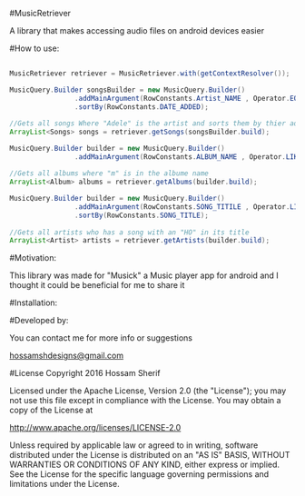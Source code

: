 #MusicRetriever 

A library that makes accessing audio files on android devices easier

#How to use:

##
```java
MusicRetriever retriever = MusicRetriever.with(getContextResolver());
```
```java
MusicQuery.Builder songsBuilder = new MusicQuery.Builder()
                .addMainArgument(RowConstants.Artist_NAME , Operator.EQUALS , "Adele")
                .sortBy(RowConstants.DATE_ADDED);

//Gets all songs Where "Adele" is the artist and sorts them by thier added date
ArrayList<Songs> songs = retriever.getSongs(songsBuilder.build);
```
```java
MusicQuery.Builder builder = new MusicQuery.Builder()
                .addMainArgument(RowConstants.ALBUM_NAME , Operator.LIKE , "M");
                
//Gets all albums where "m" is in the albume name
ArrayList<Album> albums = retriever.getAlbums(builder.build);
```
```java
MusicQuery.Builder builder = new MusicQuery.Builder()
                .addMainArgument(RowConstants.SONG_TITILE , Operator.LIKE , "HO")
                .sortBy(RowConstants.SONG_TITLE);
                
//Gets all artists who has a song with an "HO" in its title
ArrayList<Artist> artists = retriever.getArtists(builder.build);
```

#Motivation:

This library was made for "Musick" a Music player app for android and I thought it could be beneficial for me to share it
<!--You can try it out here [Google Play](I will add a link once it's published)-->

#Installation:


#Developed by:

You can contact me for more info or suggestions

<hossamshdesigns@gmail.com>

#License
  Copyright 2016 Hossam Sherif
  
  Licensed under the Apache License, Version 2.0 (the "License");
  you may not use this file except in compliance with the License.
  You may obtain a copy of the License at
  
  http://www.apache.org/licenses/LICENSE-2.0
  
  Unless required by applicable law or agreed to in writing, software
  distributed under the License is distributed on an "AS IS" BASIS,
  WITHOUT WARRANTIES OR CONDITIONS OF ANY KIND, either express or implied.
  See the License for the specific language governing permissions and
  limitations under the License.
